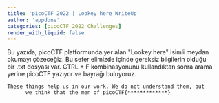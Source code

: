 ```yaml
---
title: 'picoCTF 2022 | Lookey here WriteUp'
author: 'appdone'
categories: [picoCTF 2022 Challenges]
render_with_liquid: false
---
```


Bu yazıda, picoCTF platformunda yer alan "Lookey here" isimli meydan okumayı çözeceğiz. Bu sefer elimizde içinde gereksiz bilgilerin olduğu bir .txt dosyası var. CTRL + F kombinasyonunu kullandıktan sonra arama yerine picoCTF yazıyor ve bayrağı buluyoruz.

```
These things help us in our work. We do not understand them, but
      we think that the men of picoCTF{*************}
```
